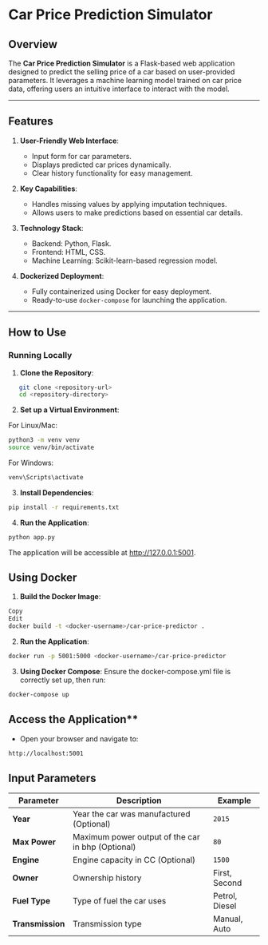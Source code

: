 # Car Price Prediction Simulator

## Overview

The **Car Price Prediction Simulator** is a Flask-based web application designed to predict the selling price of a car based on user-provided parameters. It leverages a machine learning model trained on car price data, offering users an intuitive interface to interact with the model.

---

## Features

1. **User-Friendly Web Interface**:

   - Input form for car parameters.
   - Displays predicted car prices dynamically.
   - Clear history functionality for easy management.

2. **Key Capabilities**:

   - Handles missing values by applying imputation techniques.
   - Allows users to make predictions based on essential car details.

3. **Technology Stack**:

   - Backend: Python, Flask.
   - Frontend: HTML, CSS.
   - Machine Learning: Scikit-learn-based regression model.

4. **Dockerized Deployment**:
   - Fully containerized using Docker for easy deployment.
   - Ready-to-use `docker-compose` for launching the application.

---

## How to Use

### Running Locally

1. **Clone the Repository**:

```bash
   git clone <repository-url>
   cd <repository-directory>
```

2. **Set up a Virtual Environment**:

For Linux/Mac:

```bash
python3 -m venv venv
source venv/bin/activate
```

For Windows:

```bash
venv\Scripts\activate
```

3. **Install Dependencies**:

```bash
pip install -r requirements.txt
```

4. **Run the Application**:

```bash
python app.py
```

The application will be accessible at http://127.0.0.1:5001.

## Using Docker

1. **Build the Docker Image**:

```bash
Copy
Edit
docker build -t <docker-username>/car-price-predictor .
```

2. **Run the Application**:

```bash
docker run -p 5001:5000 <docker-username>/car-price-predictor
```

3. **Using Docker Compose**: Ensure the docker-compose.yml file is correctly set up, then run:

```bash
docker-compose up
```

## Access the Application\*\*

- Open your browser and navigate to:

```bash
http://localhost:5001
```

## Input Parameters

| Parameter        | Description                                       | Example        |
| ---------------- | ------------------------------------------------- | -------------- |
| **Year**         | Year the car was manufactured (Optional)          | `2015`         |
| **Max Power**    | Maximum power output of the car in bhp (Optional) | `80`           |
| **Engine**       | Engine capacity in CC (Optional)                  | `1500`         |
| **Owner**        | Ownership history                                 | First, Second  |
| **Fuel Type**    | Type of fuel the car uses                         | Petrol, Diesel |
| **Transmission** | Transmission type                                 | Manual, Auto   |
